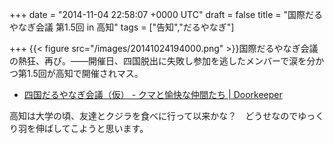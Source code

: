 
+++
date = "2014-11-04 22:58:07 +0000 UTC"
draft = false
title = "国際だるやなぎ会議 第1.5回 in 高知"
tags = ["告知","だるやなぎ"]

+++
{{< figure src="/images/20141024194000.png"  >}}国際だるやなぎ会議の熱狂、再び。――開催日、四国脱出に失敗し参加を逃したメンバーで涙を分かつ第1.5回が高知で開催されマス。

<ul>
<li><a href="http://2a227410be9ff79321cd391eab.doorkeeper.jp/events/16810">四国だるやなぎ会議（仮） - クマと愉快な仲間たち | Doorkeeper</a></li>
</ul>高知は大学の頃、友達とクジラを食べに行って以来かな？　どうせなのでゆっくり羽を伸ばしてこようと思います。


